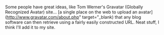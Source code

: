 Some people have great ideas, like Tom Werner's Gravatar (Globally Recognized Avatar) site... [a single place on the web to upload an avatar](http://www.gravatar.com/about.php" target="_blank) that any blog software can then retrieve using a fairly easily constructed URL. Neat stuff, I think I'll add it to my site.